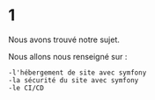 # 1

Nous avons trouvé notre sujet.

Nous allons nous renseigné sur :

    -l'hébergement de site avec symfony
    -la sécurité du site avec symfony
    -le CI/CD
